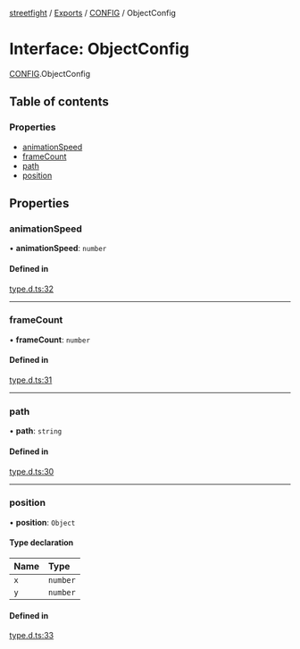 [streetfight](../README.md) / [Exports](../modules.md) / [CONFIG](../modules/CONFIG.md) / ObjectConfig

# Interface: ObjectConfig

[CONFIG](../modules/CONFIG.md).ObjectConfig

## Table of contents

### Properties

- [animationSpeed](CONFIG.ObjectConfig.md#animationspeed)
- [frameCount](CONFIG.ObjectConfig.md#framecount)
- [path](CONFIG.ObjectConfig.md#path)
- [position](CONFIG.ObjectConfig.md#position)

## Properties

### animationSpeed

• **animationSpeed**: `number`

#### Defined in

[type.d.ts:32](https://github.com/yan-930521/yan-930521.github.io/blob/7eab074/src/type.d.ts#L32)

___

### frameCount

• **frameCount**: `number`

#### Defined in

[type.d.ts:31](https://github.com/yan-930521/yan-930521.github.io/blob/7eab074/src/type.d.ts#L31)

___

### path

• **path**: `string`

#### Defined in

[type.d.ts:30](https://github.com/yan-930521/yan-930521.github.io/blob/7eab074/src/type.d.ts#L30)

___

### position

• **position**: `Object`

#### Type declaration

| Name | Type |
| :------ | :------ |
| `x` | `number` |
| `y` | `number` |

#### Defined in

[type.d.ts:33](https://github.com/yan-930521/yan-930521.github.io/blob/7eab074/src/type.d.ts#L33)
